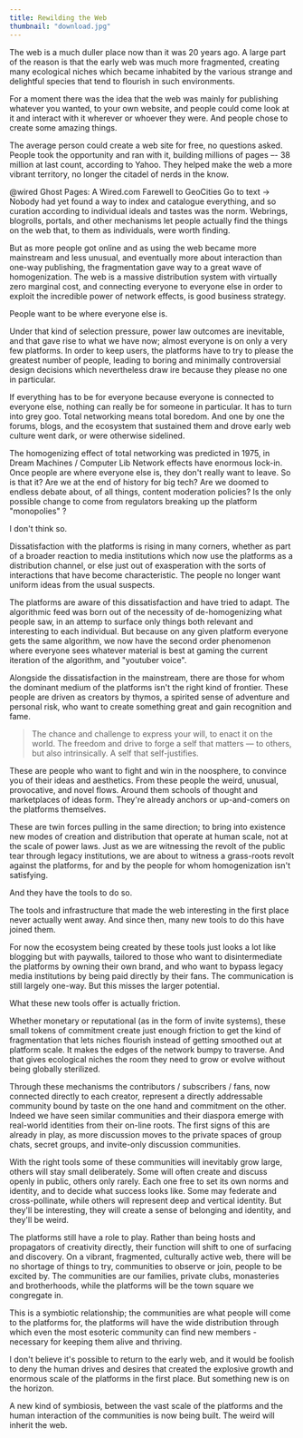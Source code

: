 ```yaml
---
title: Rewilding the Web
thumbnail: "download.jpg"
---
```


The web is a much duller place now than it was 20 years ago. A large part of the reason is that the early web was much more fragmented, creating many ecological niches which became inhabited by the various strange and delightful species that tend to flourish in such environments.

For a moment there was the idea that the web was mainly for publishing whatever you wanted, to your own website, and people could come look at it and interact with it wherever or whoever they were. And people chose to create some amazing things.

The average person could create a web site for free, no questions asked. People took the opportunity and ran with it, building millions of pages –- 38 million at last count, according to Yahoo. They helped make the web a more vibrant territory, no longer the citadel of nerds in the know.

@wired
Ghost Pages: A Wired.com Farewell to GeoCities
Go to text →
Nobody had yet found a way to index and catalogue everything, and so curation according to individual ideals and tastes was the norm. Webrings, blogrolls, portals, and other mechanisms let people actually find the things on the web that, to them as individuals, were worth finding.

But as more people got online and as using the web became more mainstream and less unusual, and eventually more about interaction than one-way publishing, the fragmentation gave way to a great wave of homogenization. The web is a massive distribution system with virtually zero marginal cost, and connecting everyone to everyone else in order to exploit the incredible power of network effects, is good business strategy.

People want to be where everyone else is.

Under that kind of selection pressure, power law outcomes are inevitable, and that gave rise to what we have now; almost everyone is on only a very few platforms. In order to keep users, the platforms have to try to please the greatest number of people, leading to boring and minimally controversial design decisions which nevertheless draw ire because they please no one in particular.

If everything has to be for everyone because everyone is connected to everyone else, nothing can really be for someone in particular. It has to turn into grey goo. Total networking means total boredom. And one by one the forums, blogs, and the ecosystem that sustained them and drove early web culture went dark, or were otherwise sidelined.


The homogenizing effect of total networking was predicted in 1975, in Dream Machines / Computer Lib 
Network effects have enormous lock-in. Once people are where everyone else is, they don't really want to leave. So is that it? Are we at the end of history for big tech? Are we doomed to endless debate about, of all things, content moderation policies? Is the only possible change to come from regulators breaking up the platform "monopolies" ?

I don't think so.

Dissatisfaction with the platforms is rising in many corners, whether as part of a broader reaction to media institutions which now use the platforms as a distribution channel, or else just out of exasperation with the sorts of interactions that have become characteristic. The people no longer want uniform ideas from the usual suspects.

The platforms are aware of this dissatisfaction and have tried to adapt. The algorithmic feed was born out of the necessity of de-homogenizing what people saw, in an attemp to surface only things both relevant and interesting to each individual. But because on any given platform everyone gets the same algorithm, we now have the second order phenomenon where everyone sees whatever material is best at gaming the current iteration of the algorithm, and "youtuber voice".  

Alongside the dissatisfaction in the mainstream, there are those for whom the dominant medium of the platforms isn't the right kind of frontier. These people are driven as creators by thymos, a spirited sense of adventure and personal risk, who want to create something great and gain recognition and fame.

> The chance and challenge to express your will, to enact it on the world. The freedom and drive to forge a self that matters — to others, but also intrinsically. A self that self-justifies.  

These are people who want to fight and win in the noosphere, to convince you of their ideas and aesthetics. From these people the weird, unusual, provocative, and novel flows. Around them schools of thought and marketplaces of ideas form. They're already anchors or up-and-comers on the platforms themselves.

These are twin forces pulling in the same direction; to bring into existence new modes of creation and distribution that operate at human scale, not at the scale of power laws. Just as we are witnessing the revolt of the public tear through legacy institutions, we are about to witness a grass-roots revolt against the platforms, for and by the people for whom homogenization isn't satisfying.

And they have the tools to do so.

The tools and infrastructure that made the web interesting in the first place never actually went away.  And since then, many new tools to do this have joined them.  

For now the ecosystem being created by these tools just looks a lot like blogging but with paywalls, tailored to those who want to disintermediate the platforms by owning their own brand, and who want to bypass legacy media institutions by being paid directly by their fans. The communication is still largely one-way. But this misses the larger potential.

What these new tools offer is actually friction.

Whether monetary or reputational (as in the form of invite systems), these small tokens of commitment create just enough friction to get the kind of fragmentation that lets niches flourish instead of getting smoothed out at platform scale. It makes the edges of the network bumpy to traverse. And that gives ecological niches the room they need to grow or evolve without being globally sterilized.

Through these mechanisms the contributors / subscribers / fans, now connected directly to each creator, represent a directly addressable community bound by taste on the one hand and commitment on the other. Indeed we have seen similar communities and their diaspora emerge with real-world identities from their on-line roots. The first signs of this are already in play, as more discussion moves to the private spaces of group chats, secret groups, and invite-only discussion communities.

With the right tools some of these communities will inevitably grow large, others will stay small deliberately. Some will often create and discuss openly in public, others only rarely. Each one free to set its own norms and identity, and to decide what success looks like. Some may federate and cross-pollinate, while others will represent deep and vertical identity. But they'll be interesting, they will create a sense of belonging and identity, and they'll be weird.

The platforms still have a role to play. Rather than being hosts and propagators of creativity directly, their function will shift to one of surfacing and discovery. On a vibrant, fragmented, culturally active web, there will be no shortage of things to try, communities to observe or join, people to be excited by. The communities are our families, private clubs, monasteries and brotherhoods, while the platforms will be the town square we congregate in.  

This is a symbiotic relationship; the communities are what people will come to the platforms for, the platforms will have the wide distribution through which even the most esoteric community can find new members - necessary for keeping them alive and thriving.

I don't believe it's possible to return to the early web, and it would be foolish to deny the human drives and desires that created the explosive growth and enormous scale of the platforms in the first place. But something new is on the horizon.

A new kind of symbiosis, between the vast scale of the platforms and the human interaction of the communities is now being built. The weird will inherit the web.  